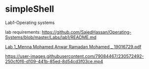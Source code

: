 # simpleShell
Lab1-Operating systems

lab requirements: https://github.com/SajedHassan/Operating-Systems/blob/master/Labs/lab1/README.md


[Lab 1_Menna Mohamed Anwar Ramadan Mohamed _ 19016729.pdf](https://github.com/MennaAnwar/SimpleShell_Multi-Processing/files/11177314/Lab.1_Menna.Mohamed.Anwar.Ramadan.Mohamed._.19016729.pdf)


https://user-images.githubusercontent.com/79084467/230572492-250cf0f6-d109-441b-85ed-8d54cd3f03ce.mp4

